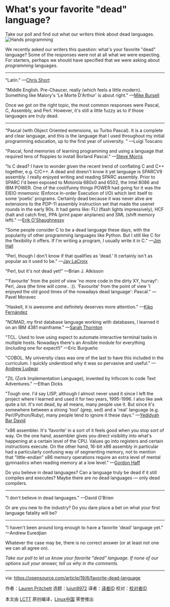 [#]: collector: (lujun9972)
[#]: translator: ( )
[#]: reviewer: ( )
[#]: publisher: ( )
[#]: url: ( )
[#]: subject: (What's your favorite "dead" language?)
[#]: via: (https://opensource.com/article/19/6/favorite-dead-language)
[#]: author: (Lauren Pritchett https://opensource.com/users/lauren-pritchett/users/psubhashish/users/jnyjny/users/druthb/users/robincake/users/vmbrasseur/users/nanterrien/users/foundjem)

What's your favorite "dead" language?
======
Take our poll and find out what our writers think about dead languages.
![Hands programming][1]

We recently asked our writers this question: what's your favorite "dead" language? Some of the responses were not at all what we were expecting. For starters, perhaps we should have specified that we were asking about _programming_ languages.

* * *

"Latin." —[Chris Short][2]

"Middle English. Pre-Chaucer, really (which feels a little modern). Something like Malory's 'Le Morte D'Arthur' is about right." —[Mike Bursell][3]

Once we got on the right topic, the most common responses were Pascal, C, Assembly, and Perl. However, it's still a little fuzzy as to if those languages are truly dead.

* * *

"Pascal (with Object Oriented extensions, so Turbo Pascal). It is a complete and clear language, and this is the language that I used throughout my initial programming education, up to the first year of university. " —Luigi Toscano

"Pascal, fond memories of learning programming and using a language that required tens of floppies to install Borland Pascal." —[Steve Morris][4]

"Is C dead? I have to wonder given the recent trend of conflating C and C++ together, e.g. C/C++. A dead and doesn't know it yet language is SPARCV9 assembly. I really enjoyed writing and reading SPARC assembly. Prior to SPARC I'd been exposed to Motorola 680x0 and 6502, the Intel 8086 and IBM POWER. One of the cool/funny things POWER had going for it was the EIEIO mnemonic (Enforce In-order Execution of I/O) which lent itself to some 'poetic' programs. Certainly dead because it was never alive are extensions to the PDP-11 assembly instruction set that made the usenet rounds in the early 90s. It had gems like: FLI (flash lights impressively), HCF (halt and catch fire), PPA (print paper airplanes) and SML (shift memory left)." —[Erik O'Shaughnessy][5]

"Some people consider C to be a dead language these days, with the popularity of other programming languages like Python. But I still like C for the flexibility it offers. If I'm writing a program, I usually write it in C." —[Jim Hall][6]

"Perl, though I don't know if that qualifies as 'dead.' It certainly isn't as popular as it used to be." —[Jay LaCroix][7]

"Perl, but it's not dead yet!" —Brian J. Atkisson

"'Favourite' from the point of view 'no more code in the dirty XY, hurray!': Perl, Java (the time will come.. :)). 'Favourite' from the point of view 'I enjoyed the old good times of the nowadays dead language': Pascal." —Pavel Moravec

"Haskell, it is awesome and definitely deserves more attention." —[Kiko Fernández][8]

"NOMAD, my first database language working with databases, I learned it on an IBM 4381 mainframe." —[Sarah Thornton][9]

"TCL. Used to love using expect to automate interactive terminal tasks in multiple hosts. Nowadays there's an Ansible module for everything (including one for expect!)" —Eric Burgueño

"COBOL. My university class was one of the last to have this included in the curriculum. I quickly understood why it was so pervasive and useful." —[Andrew Ludwar][10]

"ZIL (Zork Implementation Language), invented by Infocom to code Text Adventures." —Ethan Dicks

"Tough one. I'd say LISP, although I almost never used it since I left the project where I learned and used it for two years, 1995-1996. I also like awk quite a lot. It's not dead, by all means, many people use it. But since it's somewhere between a strong 'tool' (grep, sed) and a 'real' language (e.g. Perl/Python/Ruby), many people tend to ignore it these days." —[Yedidyah Bar David][11]

"x86 assembler. It's 'favorite' in a sort of it feels good when you stop sort of way. On the one hand, assembler gives you direct visibility into what's happening at a certain level of the CPU. Values go into registers and certain instructions execute. On the other hand, 16-bit x86 assembly in particular had a particularly confusing way of segmenting memory, not to mention that "little-endian" x86 memory operations require an extra level of mental gymnastics when reading memory at a low level." —[Gordon Haff][12]

Do you believe in dead languages? Can a language truly be dead if it still compiles and executes? Maybe there are no dead languages — only dead compilers.

* * *

"I don't believe in dead languages." —David O’Brien

Or are you new to the industry? Do you dare place a bet on what your first language fatality will be?

* * *

"I haven't been around long enough to have a favorite 'dead' language yet." —Andrew Euredjian

Whatever the case may be, there is no correct answer (or at least not one we can all agree on).

_Take our poll to let us know your favorite "dead" language. If none of our options suit your answer, tell us why in the comments._

--------------------------------------------------------------------------------

via: https://opensource.com/article/19/6/favorite-dead-language

作者：[Lauren Pritchett][a]
选题：[lujun9972][b]
译者：[译者ID](https://github.com/译者ID)
校对：[校对者ID](https://github.com/校对者ID)

本文由 [LCTT](https://github.com/LCTT/TranslateProject) 原创编译，[Linux中国](https://linux.cn/) 荣誉推出

[a]: https://opensource.com/users/lauren-pritchett/users/psubhashish/users/jnyjny/users/druthb/users/robincake/users/vmbrasseur/users/nanterrien/users/foundjem
[b]: https://github.com/lujun9972
[1]: https://opensource.com/sites/default/files/styles/image-full-size/public/lead-images/programming-code-keyboard-laptop.png?itok=pGfEfu2S (Hands programming)
[2]: https://opensource.com/users/chrisshort
[3]: https://opensource.com/users/mikecamel
[4]: https://opensource.com/users/smorris12
[5]: https://opensource.com/users/jnyjny
[6]: https://opensource.com/users/jim-hall
[7]: https://opensource.com/users/jlacroix
[8]: https://opensource.com/users/kikofernandez
[9]: https://opensource.com/users/sarah-thornton
[10]: https://opensource.com/users/andrewludwar
[11]: https://opensource.com/users/didib
[12]: https://opensource.com/users/ghaff
